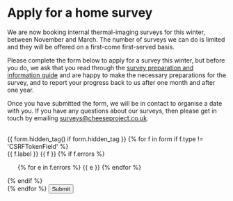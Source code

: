 
# Apply for a home survey

We are now booking internal thermal-imaging surveys for this winter, between
November and March. The number of surveys we can do is limited and they will be
offered on a first-come first-served basis.

Please complete the form below to apply for a survey this winter, but before
you do, we ask that you read through the [survey preparation and information
guide](/pre-survey-guide) and are happy to make the necessary preparations for
the survey, and to report your progress back to us after one month and after
one year.

Once you have submitted the form, we will be in contact to organise a date with
you.  If you have any questions about our surveys, then please get in touch by
emailing [surveys@cheeseproject.co.uk](mailto:surveys@cheeseproject.co.uk).

<div id="survey-form" style="padding-top:1.2em">
  <form method="POST" action="">
    {{ form.hidden_tag() if form.hidden_tag }}
    {% for f in form if f.type != 'CSRFTokenField' %}
    <div class="form-group">
      {{ f.label }}
      {{ f }}
      {% if f.errors %}
        <ul>
          {% for e in f.errors %}
            <span class="error-block">{{ e }}</span>
          {% endfor %}
        </ul>
      {% endif %}
    </div>
    {% endfor %}
    <label></label>
    <button class="btn" type="submit">Submit</button>
  </form>
</div>

